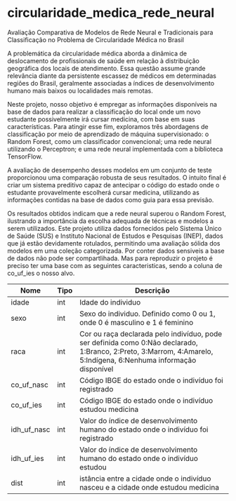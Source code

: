 # circularidade_medica_rede_neural

Avaliação Comparativa de Modelos de Rede Neural e Tradicionais para Classificação no Problema de Circularidade Médica no Brasil

A problemática da circularidade médica aborda a dinâmica de deslocamento de profissionais de saúde em relação à distribuição geográfica dos locais de atendimento. Essa questão assume grande relevância diante da persistente escassez de médicos em determinadas regiões do Brasil, geralmente associadas a índices de desenvolvimento humano mais baixos ou localidades mais remotas. 

Neste projeto, nosso objetivo é empregar as informações disponíveis na base de dados para realizar a classificação do local onde um novo estudante possivelmente irá cursar medicina, com base em suas características. Para atingir esse fim, exploramos três abordagens de classificação por meio de aprendizado de máquina supervisionado: o Random Forest, como um classificador convencional; uma rede neural utilizando o Perceptron; e uma rede neural implementada com a biblioteca TensorFlow.

A avaliação de desempenho desses modelos em um conjunto de teste proporcionou uma comparação robusta de seus resultados. O intuito final é criar um sistema preditivo capaz de antecipar o código do estado onde o estudante provavelmente escolherá cursar medicina, utilizando as informações contidas na base de dados como guia para essa previsão.

Os resultados obtidos indicam que a rede neural superou o Random Forest, ilustrando a importância da escolha adequada de técnicas e modelos a serem utilizados. Este projeto utiliza dados fornecidos pelo Sistema Único de Saúde (SUS) e Instituto Nacional de Estudos e Pesquisas (INEP), dados que já estão devidamente rotulados, permitindo uma avaliação sólida dos modelos em uma coleção categorizada. Por conter dados sensiveis a base de dados não pode ser compartlihada. Mas para reproduzir o projeto é preciso ter uma base com as seguintes caracteristicas, sendo a coluna de co_uf_ies o nosso alvo.

| Nome | Tipo | Descrição |
|-------|-----|-------------|
| idade | int | Idade do individuo    |
| sexo  | int | Sexo do individuo. Definido como 0 ou 1, onde 0 é masculino e 1 é feminino   |
| raca  | int | Cor ou raça declarada pelo indivíduo, pode ser definida como 0:Não declarado, 1:Branco, 2:Preto, 3:Marrom, 4:Amarelo, 5:Indígena, 6:Nenhuma informação disponível    |
| co_uf_nasc | int | Código IBGE do estado onde o indivíduo foi registrado    |
| co_uf_ies  | int | Código IBGE do estado onde o indivíduo estudou medicina   |
| idh_uf_nasc | int | Valor do índice de desenvolvimento humano do estado onde o indivíduo foi registrado    |
| idh_uf_ies  | int | Valor do índice de desenvolvimento humano do estado onde o indivíduo estudou    |
| dist  | int | istância entre a cidade onde o indivíduo nasceu e a cidade onde estudou medicina    |

